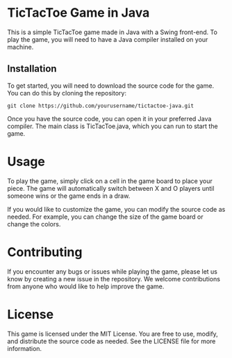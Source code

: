 
# TicTacToe Game in Java

This is a simple TicTacToe game made in Java with a Swing front-end. To play the game, you will need to have a Java compiler installed on your machine.

## Installation

To get started, you will need to download the source code for the game. You can do this by cloning the repository:
```
git clone https://github.com/yourusername/tictactoe-java.git
```
Once you have the source code, you can open it in your preferred Java compiler. The main class is TicTacToe.java, which you can run to start the game.

# Usage

To play the game, simply click on a cell in the game board to place your piece. The game will automatically switch between X and O players until someone wins or the game ends in a draw.

If you would like to customize the game, you can modify the source code as needed. For example, you can change the size of the game board or change the colors.

# Contributing

If you encounter any bugs or issues while playing the game, please let us know by creating a new issue in the repository. We welcome contributions from anyone who would like to help improve the game.

# License

This game is licensed under the MIT License. You are free to use, modify, and distribute the source code as needed. See the LICENSE file for more information.
